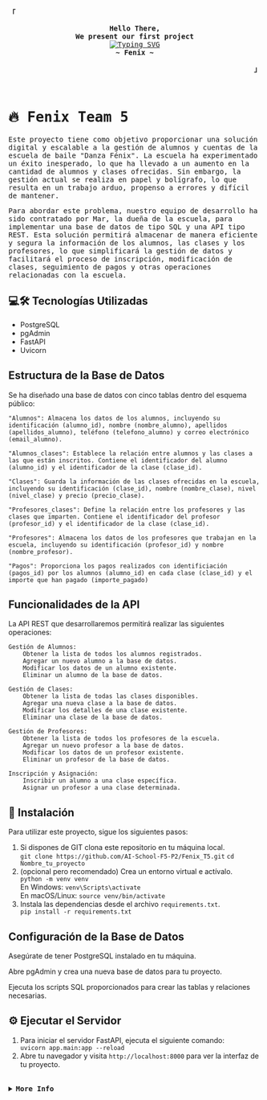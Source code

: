 <!-- Fenix -->
<div align="justify">

<!-- Profile -->
<p align="left"><strong><samp>「</samp></strong></p>
  <p align="center">
    <samp>
      <b>
        Hello There,
      <br>
        We present our first project
      </b>
      <br>
      <a href="https://git.io/typing-svg"><img src="https://readme-typing-svg.demolab.com?font=Fira+Code&pause=1000&width=435&lines=Fenix+starting+project..." alt="Typing SVG" /></a>
      <br>
      <b>
        ~ Fenix ~
      </b>
    </samp>

<p align="right"><strong><samp>」</samp></strong></p>

<br>

</div>

<body>
<samp>
  <h1>🔥 Fenix Team 5</h1>
  <p>Este proyecto tiene como objetivo proporcionar una solución digital y escalable a la gestión de alumnos y cuentas de la escuela de baile "Danza Fénix". La escuela ha experimentado un éxito inesperado, lo que ha llevado a un aumento en la cantidad de alumnos y clases ofrecidas. Sin embargo, la gestión actual se realiza en papel y bolígrafo, lo que resulta en un trabajo arduo, propenso a errores y difícil de mantener.

Para abordar este problema, nuestro equipo de desarrollo ha sido contratado por Mar, la dueña de la escuela, para implementar una base de datos de tipo SQL y una API tipo REST. Esta solución permitirá almacenar de manera eficiente y segura la información de los alumnos, las clases y los profesores, lo que simplificará la gestión de datos y facilitará el proceso de inscripción, modificación de clases, seguimiento de pagos y otras operaciones relacionadas con la escuela.</p>
</samp>

  <h2>💻🛠️ Tecnologías Utilizadas</h2>
  <ul>
    <li>PostgreSQL</li>
    <li>pgAdmin</li>
    <li>FastAPI</li>
    <li>Uvicorn</li>
  </ul>

  <h2>Estructura de la Base de Datos</h2>

  Se ha diseñado una base de datos con cinco tablas dentro del esquema público:

    "Alumnos": Almacena los datos de los alumnos, incluyendo su identificación (alumno_id), nombre (nombre_alumno), apellidos (apellidos_alumno), teléfono (telefono_alumno) y correo electrónico (email_alumno).
    
    "Alumnos_clases": Establece la relación entre alumnos y las clases a las que están inscritos. Contiene el identificador del alumno (alumno_id) y el identificador de la clase (clase_id).

    "Clases": Guarda la información de las clases ofrecidas en la escuela, incluyendo su identificación (clase_id), nombre (nombre_clase), nivel (nivel_clase) y precio (precio_clase).

    "Profesores_clases": Define la relación entre los profesores y las clases que imparten. Contiene el identificador del profesor (profesor_id) y el identificador de la clase (clase_id).

    "Profesores": Almacena los datos de los profesores que trabajan en la escuela, incluyendo su identificación (profesor_id) y nombre (nombre_profesor).

    "Pagos": Proporciona los pagos realizados con identificiación (pagos_id) por los alumnos (alumno_id) en cada clase (clase_id) y el importe que han pagado (importe_pagado)

  <h2>Funcionalidades de la API</h2>

  La API REST que desarrollaremos permitirá realizar las siguientes operaciones:

    Gestión de Alumnos:
        Obtener la lista de todos los alumnos registrados.
        Agregar un nuevo alumno a la base de datos.
        Modificar los datos de un alumno existente.
        Eliminar un alumno de la base de datos.

    Gestión de Clases:
        Obtener la lista de todas las clases disponibles.
        Agregar una nueva clase a la base de datos.
        Modificar los detalles de una clase existente.
        Eliminar una clase de la base de datos.

    Gestión de Profesores:
        Obtener la lista de todos los profesores de la escuela.
        Agregar un nuevo profesor a la base de datos.
        Modificar los datos de un profesor existente.
        Eliminar un profesor de la base de datos.

    Inscripción y Asignación:
        Inscribir un alumno a una clase específica.
        Asignar un profesor a una clase determinada.

  <h2>🔧 Instalación</h2>
  <p>Para utilizar este proyecto, sigue los siguientes pasos:</p>
  <ol>
    <li>Si dispones de GIT clona este repositorio en tu máquina local.</li>
    <code>git clone https://github.com/AI-School-F5-P2/Fenix_T5.git</code> <code>cd Nombre_tu_proyecto</code><br>
    <li>(opcional pero recomendado) Crea un entorno virtual e actívalo.</li>
    <code>python -m venv venv</code><br>
    En Windows: <code>venv\Scripts\activate</code><br>
    En macOS/Linux: <code>source venv/bin/activate</code>
    <li>Instala las dependencias desde el archivo <code>requirements.txt</code>.</li>
    <code>pip install -r requirements.txt</code><br>
  </ol>

  <h2>Configuración de la Base de Datos</h2>
  <p>Asegúrate de tener PostgreSQL instalado en tu máquina.</p>
  <p>Abre pgAdmin y crea una nueva base de datos para tu proyecto.</p>
  <p>Ejecuta los scripts SQL proporcionados para crear las tablas y relaciones necesarias.</p>

  <h2>⚙️ Ejecutar el Servidor</h2>
  <ol>
    <li>Para iniciar el servidor FastAPI, ejecuta el siguiente comando:</li>
    <code>uvicorn app.main:app --reload</code>
    <li>Abre tu navegador y visita <code>http://localhost:8000</code> para ver la interfaz de tu proyecto.</li>
  </ol>

<br>
<details>
<summary><samp><b>More Info</b></samp></summary>

<h2></h2><br>

  <h2>💡 Contribuciones</h2>
  <p>Las contribuciones son bienvenidas. Si encuentras algún error o tienes mejoras, por favor, abre un issue o envía un pull request.<br> <br>
  Los actuales contribuidores de este proyecto son:<br>
  -[Sandra Gomez]: https://github.com/sgomezp <br>
  -[Victoria Moraleda]: https://github.com/Victoria-moraleda <br>
  -[Gabriel Arjona]: https://github.com/GabrielArjona <br>
  -[Miguel Mendoza]: https://github.com/migue29 <br>
  -[Rodrigo Lendinez]: https://github.com/BlanckSpeed <br>

  <h2>📄 Licencia</h2>
  <p>Este proyecto está bajo la Licencia MIT - consulta el archivo <code>LICENSE</code> para más detalles.</p>

</body>
